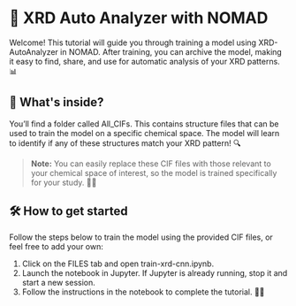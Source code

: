 # 🚀 XRD Auto Analyzer with NOMAD
Welcome! This tutorial will guide you through training a model using XRD-AutoAnalyzer in NOMAD. After training, you can archive the model, making it easy to find, share, and use for automatic analysis of your XRD patterns. 📊

## 📁 What's inside?
You’ll find a folder called All_CIFs. This contains structure files that can be used to train the model on a specific chemical space. The model will learn to identify if any of these structures match your XRD pattern! 🔍

> **Note:** You can easily replace these CIF files with those relevant to your chemical space of interest, so the model is trained specifically for your study. 🧪🔬

## 🛠️ How to get started
Follow the steps below to train the model using the provided CIF files, or feel free to add your own:

1. Click on the FILES tab and open train-xrd-cnn.ipynb.
2. Launch the notebook in Jupyter. If Jupyter is already running, stop it and start a new session.
3. Follow the instructions in the notebook to complete the tutorial. 🧑‍💻